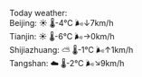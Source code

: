 Today weather:  
Beijing: ☀️   🌡️-4°C 🌬️↓7km/h  
Tianjin: ☀️   🌡️-6°C 🌬️→0km/h  
Shijiazhuang: ⛅️  🌡️-1°C 🌬️↑1km/h  
Tangshan: ☁️   🌡️-2°C 🌬️↘9km/h  
